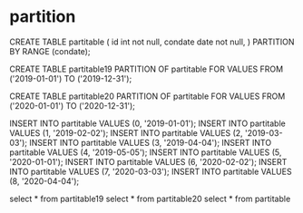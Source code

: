 # partition

CREATE TABLE partitable (
    id         int not null,
    condate         date not null,
) PARTITION BY RANGE (condate);

CREATE TABLE partitable19 PARTITION OF partitable
FOR VALUES FROM ('2019-01-01') TO ('2019-12-31');

CREATE TABLE partitable20 PARTITION OF partitable
FOR VALUES FROM ('2020-01-01') TO ('2020-12-31');

INSERT INTO partitable VALUES (0, '2019-01-01');
INSERT INTO partitable VALUES (1, '2019-02-02');
INSERT INTO partitable VALUES (2, '2019-03-03');
INSERT INTO partitable VALUES (3, '2019-04-04');
INSERT INTO partitable VALUES (4, '2019-05-05');
INSERT INTO partitable VALUES (5, '2020-01-01');
INSERT INTO partitable VALUES (6, '2020-02-02');
INSERT INTO partitable VALUES (7, '2020-03-03');
INSERT INTO partitable VALUES (8, '2020-04-04');

select * from partitable19
select * from partitable20
select * from partitable

